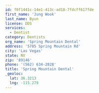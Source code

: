 ```yaml
---
id: f0f1441c-14e1-413c-ad18-7fdcff617fde
first_name: 'Jung Wook'
last_name: Byun
license: DDS
services:
  - Dentist
category: Dentists
org_name: 'Spring Mountain Dental'
address: '5785 Spring Mountain Rd'
city: 'Las Vegas'
state: NV
zip: '89146'
phone: '(562) 634-2828'
title: 'Spring Mountain Dental'
_geoloc:
  lat: 36.3213
  lng: -115.279
---
```

